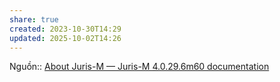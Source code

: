 ```yaml
---
share: true
created: 2023-10-30T14:29
updated: 2025-10-02T14:26
---
```

Nguồn:: [About Juris-M — Juris-M 4.0.29.6m60 documentation](https://juris-m.readthedocs.io/en/latest/introduction.html)